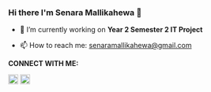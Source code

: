 ### Hi there I'm Senara Mallikahewa 👋



- 🔭 I’m currently working on **Year 2 Semester 2 IT Project**

- 📫 How to reach me: senaramallikahewa@gmail.com

**CONNECT WITH ME:**

[<img src='https://cdn.jsdelivr.net/npm/simple-icons@3.0.1/icons/facebook.svg' alt='facebook' height='20'>](https://www.facebook.com/senara.mallikahewa)   [<img src='https://cdn.jsdelivr.net/npm/simple-icons@3.0.1/icons/instagram.svg' alt='instagram' height='20'>](https://www.instagram.com/senara_m/)

